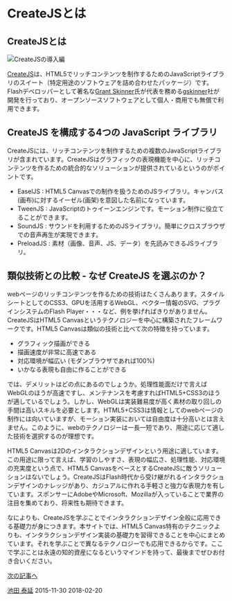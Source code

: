# CreateJSとは

## CreateJSとは

![CreateJSの導入編](../imgs/title_createjs.jpg "1280x400")

[CreateJS](http://www.createjs.com)は、HTML5でリッチコンテンツを制作するためのJavaScriptライブラリのスイート（特定用途のソフトウェアを詰め合わせたパッケージ）です。Flashデベロッパーとして著名な[Grant Skinner](https://twitter.com/gskinner)氏が代表を務める[gskinner](http://gskinner.com/)社が開発を行っており、オープンソースソフトウェアとして個人・商用でも無償で利用できます。

## CreateJS を構成する4つの JavaScript ライブラリ

CreateJSには、リッチコンテンツを制作するための複数のJavaScriptライブラリが含まれています。CreateJSはグラフィックの表現機能を中心に、リッチコンテンツを作るための統合的なソリューションが提供されているというのがポイントです。

- EaselJS	: HTML5 Canvasでの制作を扱うためのJSライブラリ。キャンバス(画布)に対するイーゼル(画架)を意図した名前になっています。
- TweenJS	: JavaScriptのトゥイーンエンジンです。モーション制作に役立てることができます。
- SoundJS	: サウンドを利用するためのJSライブラリ。簡単にクロスブラウザでの音声再生が実現できます。
- PreloadJS	: 素材（画像、音声、JS、データ）を先読みできるJSライブラリ。


## 類似技術との比較 - なぜ CreateJS を選ぶのか？

webページのリッチコンテンツを作るための技術はたくさんあります。スタイルシートとしてのCSS3、GPUを活用するWebGL、ベクター情報のSVG、プラグインシステムのFlash Player・・・など、例を挙げればきりがありません。CreateJSはHTML5 Canvasというテクノロジーを中心に構築されたフレームワークです。HTML5 Canvasは類似の技術と比べて次の特徴を持っています。

- グラフィック描画ができる
- 描画速度が非常に高速である
- 対応環境が幅広い (モダンブラウザであれば100%)
- いかなる表現も自由に作ることができる

では、デメリットはどの点にあるのでしょうか。処理性能面だけで言えばWebGLのほうが高速ですし、メンテナンスを考慮すればHTML5+CSS3のほうが適しているでしょう。しかし、WebGLは実装難易度が高く素材の取り回しの手間は高いスキルを必要とします。HTML5+CSS3は情報としてのwebページの制作には向いていますが、モーション実装においては自由度は十分高いとは言えません。このように、webのテクノロジーは一長一短であり、用途に応じて適した技術を選択するのが理想です。

HTML5 Canvasは2Dのインタラクションデザインという用途に適しています。この用途に限って言えば、学習のしやすさ、表現の幅広さ、処理性能、対応環境の充実度という点で、HTML5 CanvasをベースとするCreateJSに敵うソリューションはないでしょう。CreateJSはFlash時代から受け継がれるインタラクションデザインのナレッジがあり、カジュアルに作れる手軽さと強力な表現力を有しています。スポンサーにAdobeやMicrosoft、Mozillaが入っていることで業界の注目を集めており、将来性も期待できます。

なによりも、CreateJSを学ぶことでインタラクションデザイン全般に応用できる基礎力が身につきます。本サイトでは、HTML5 Canvas特有のテクニックよりも、インタラクションデザイン実装の基礎力を習得できることを中心にまとめています。それを学ぶことで異なるテクノロジーでも応用できるからです。ここで学ぶことは永遠の知的資産になるというマインドを持って、最後までぜひお付き合いください。


[次の記事へ](basic_showcase.md)


<article-author>[池田 泰延](https://twitter.com/clockmaker)</article-author>
<article-date-published>2015-11-30</article-date-published>
<article-date-modified>2018-02-20</article-date-modified>

